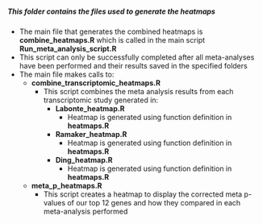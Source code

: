 ##### This folder contains the files used to generate the heatmaps

- The main file that generates the combined heatmaps is **combine_heatmaps.R** which is called in the main script **Run_meta_analysis_script.R**
- This script can only be successfully completed after all meta-analyses have been performed and their results saved in the specified folders
- The main file makes calls to:
  - **combine_transcriptomic_heatmaps.R**
  	- This script combines the meta analysis results from each transcriptomic study generated in:
  		- **Labonte_heatmap.R**
  			- Heatmap is generated using function definition in **heatmaps.R**
  		- **Ramaker_heatmap.R**
  			- Heatmap is generated using function definition in **heatmaps.R**
  		- **Ding_heatmap.R**
  			- Heatmap is generated using function definition in **heatmaps.R**
  - **meta_p_heatmaps.R**
  	- This script creates a heatmap to display the corrected meta p-values of our top 12 genes and how they compared in each meta-analysis performed